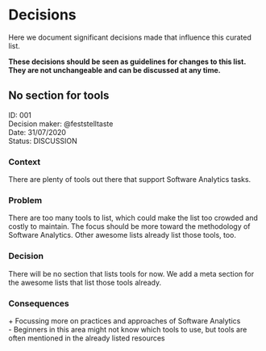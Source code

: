 # Decisions

Here we document significant decisions made that influence this curated list.

**These decisions should be seen as guidelines for changes to this list. They are not unchangeable and can be discussed at any time.**


## No section for tools
ID: 001  
Decision maker: @feststelltaste  
Date: 31/07/2020  
Status: DISCUSSION  

### Context
There are plenty of tools out there that support Software Analytics tasks.

### Problem
There are too many tools to list, which could make the list too crowded and costly to maintain. The focus should be more toward the methodology of Software Analytics. Other awesome lists already list those tools, too.

### Decision
There will be no section that lists tools for now. We add a meta section for the awesome lists that list those tools already.

### Consequences
\+ Focussing more on practices and approaches of Software Analytics  
\- Beginners in this area might not know which tools to use, but tools are often mentioned in the already listed resources  
